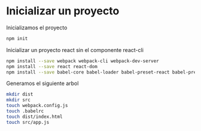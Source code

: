 # Inicializar un proyecto

Inicializamos el proyecto

```bash
npm init
```

Inicializar un proyecto react sin el componente react-cli

```bash
npm install --save webpack webpack-cli webpack-dev-server
npm install --save react react-dom
npm install --save babel-core babel-loader babel-preset-react babel-preset-env
```

Generamos el siguiente arbol

```bash
mkdir dist
mkdir src
touch webpack.config.js
touch .babelrc
touch dist/index.html
touch src/app.js
```

